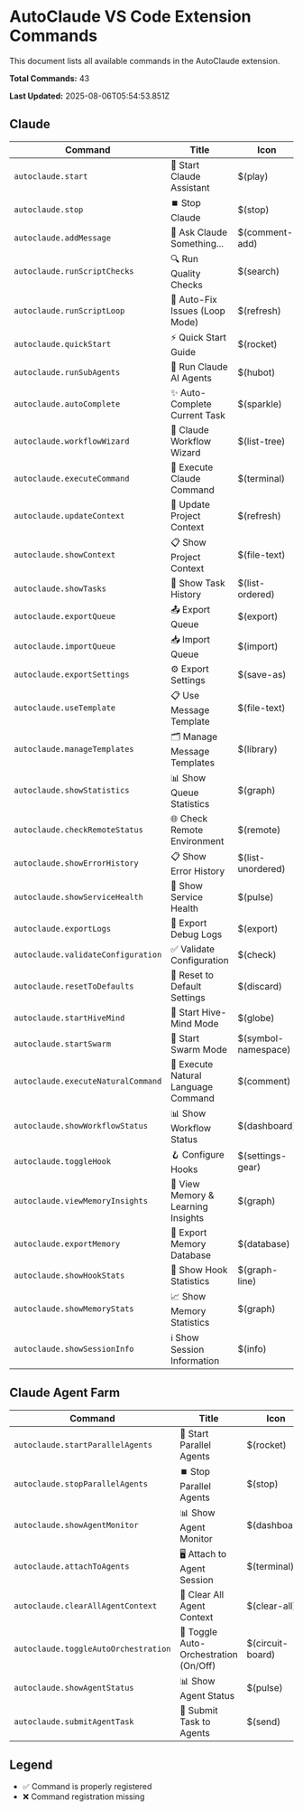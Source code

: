 # AutoClaude VS Code Extension Commands

This document lists all available commands in the AutoClaude extension.

**Total Commands:** 43

**Last Updated:** 2025-08-06T05:54:53.851Z

## Claude

| Command | Title | Icon | Status |
|---------|-------|------|--------|
| `autoclaude.start` | 🚀 Start Claude Assistant | $(play) | ✅ |
| `autoclaude.stop` | ⏹️ Stop Claude | $(stop) | ✅ |
| `autoclaude.addMessage` | 💬 Ask Claude Something... | $(comment-add) | ✅ |
| `autoclaude.runScriptChecks` | 🔍 Run Quality Checks | $(search) | ✅ |
| `autoclaude.runScriptLoop` | 🔄 Auto-Fix Issues (Loop Mode) | $(refresh) | ✅ |
| `autoclaude.quickStart` | ⚡ Quick Start Guide | $(rocket) | ✅ |
| `autoclaude.runSubAgents` | 🤖 Run Claude AI Agents | $(hubot) | ✅ |
| `autoclaude.autoComplete` | ✨ Auto-Complete Current Task | $(sparkle) | ✅ |
| `autoclaude.workflowWizard` | 🧙 Claude Workflow Wizard | $(list-tree) | ✅ |
| `autoclaude.executeCommand` | 🎯 Execute Claude Command | $(terminal) | ✅ |
| `autoclaude.updateContext` | 🔄 Update Project Context | $(refresh) | ✅ |
| `autoclaude.showContext` | 📋 Show Project Context | $(file-text) | ✅ |
| `autoclaude.showTasks` | 📝 Show Task History | $(list-ordered) | ✅ |
| `autoclaude.exportQueue` | 📤 Export Queue | $(export) | ✅ |
| `autoclaude.importQueue` | 📥 Import Queue | $(import) | ✅ |
| `autoclaude.exportSettings` | ⚙️ Export Settings | $(save-as) | ✅ |
| `autoclaude.useTemplate` | 📋 Use Message Template | $(file-text) | ✅ |
| `autoclaude.manageTemplates` | 🗂️ Manage Message Templates | $(library) | ✅ |
| `autoclaude.showStatistics` | 📊 Show Queue Statistics | $(graph) | ✅ |
| `autoclaude.checkRemoteStatus` | 🌐 Check Remote Environment | $(remote) | ✅ |
| `autoclaude.showErrorHistory` | 📋 Show Error History | $(list-unordered) | ✅ |
| `autoclaude.showServiceHealth` | 💚 Show Service Health | $(pulse) | ✅ |
| `autoclaude.exportLogs` | 📄 Export Debug Logs | $(export) | ✅ |
| `autoclaude.validateConfiguration` | ✅ Validate Configuration | $(check) | ✅ |
| `autoclaude.resetToDefaults` | 🔄 Reset to Default Settings | $(discard) | ✅ |
| `autoclaude.startHiveMind` | 🧠 Start Hive-Mind Mode | $(globe) | ✅ |
| `autoclaude.startSwarm` | 🐝 Start Swarm Mode | $(symbol-namespace) | ✅ |
| `autoclaude.executeNaturalCommand` | 💬 Execute Natural Language Command | $(comment) | ✅ |
| `autoclaude.showWorkflowStatus` | 📊 Show Workflow Status | $(dashboard) | ✅ |
| `autoclaude.toggleHook` | 🪝 Configure Hooks | $(settings-gear) | ✅ |
| `autoclaude.viewMemoryInsights` | 🧠 View Memory & Learning Insights | $(graph) | ✅ |
| `autoclaude.exportMemory` | 💾 Export Memory Database | $(database) | ✅ |
| `autoclaude.showHookStats` | 🔗 Show Hook Statistics | $(graph-line) | ✅ |
| `autoclaude.showMemoryStats` | 📈 Show Memory Statistics | $(graph) | ✅ |
| `autoclaude.showSessionInfo` | ℹ️ Show Session Information | $(info) | ✅ |

## Claude Agent Farm

| Command | Title | Icon | Status |
|---------|-------|------|--------|
| `autoclaude.startParallelAgents` | 🚀 Start Parallel Agents | $(rocket) | ✅ |
| `autoclaude.stopParallelAgents` | ⏹️ Stop Parallel Agents | $(stop) | ✅ |
| `autoclaude.showAgentMonitor` | 📊 Show Agent Monitor | $(dashboard) | ✅ |
| `autoclaude.attachToAgents` | 🖥️ Attach to Agent Session | $(terminal) | ✅ |
| `autoclaude.clearAllAgentContext` | 🧹 Clear All Agent Context | $(clear-all) | ✅ |
| `autoclaude.toggleAutoOrchestration` | 🤖 Toggle Auto-Orchestration (On/Off) | $(circuit-board) | ✅ |
| `autoclaude.showAgentStatus` | 📊 Show Agent Status | $(pulse) | ✅ |
| `autoclaude.submitAgentTask` | 📝 Submit Task to Agents | $(send) | ✅ |

## Legend

- ✅ Command is properly registered
- ❌ Command registration missing

